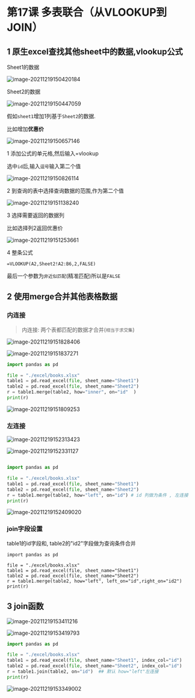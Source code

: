 # 第17课  多表联合（从VLOOKUP到JOIN）



## 1 原生excel查找其他sheet中的数据,vlookup公式

Sheet1的数据

![image-20211219150420184](https://markdown-1301532546.cos.ap-guangzhou.myqcloud.com/markdown/20211219153626.png)

Sheet2的数据

![image-20211219150447059](https://markdown-1301532546.cos.ap-guangzhou.myqcloud.com/markdown/20211219153628.png)

 假如`sheet1`增加1列基于`Sheet2`的数据.

比如增加**优惠价**



![image-20211219150657146](https://markdown-1301532546.cos.ap-guangzhou.myqcloud.com/markdown/20211219153631.png)

1 添加公式的单元格,然后输入=vlookup

选中`id`后,输入`逗号`输入第二个值

![image-20211219150826114](https://markdown-1301532546.cos.ap-guangzhou.myqcloud.com/markdown/20211219153632.png)



2 到查询的表中选择查询数据的范围,作为第二个值

![image-20211219151138240](https://markdown-1301532546.cos.ap-guangzhou.myqcloud.com/markdown/20211219153634.png)

3 选择需要返回的数据列

比如选择列2返回优惠价

![image-20211219151253661](https://markdown-1301532546.cos.ap-guangzhou.myqcloud.com/markdown/20211219153636.png)

4 整条公式

```
=VLOOKUP(A2,Sheet2!A2:B6,2,FALSE)
```

最后一个参数为`非近似匹配`(精准匹配)所以是`FALSE`



## 2 使用merge合并其他表格数据

### 内连接

>内连接: 两个表都匹配的数据才合并(`相当于求交集`)

![image-20211219151828406](https://markdown-1301532546.cos.ap-guangzhou.myqcloud.com/markdown/20211219153638.png)

![image-20211219151837271](https://markdown-1301532546.cos.ap-guangzhou.myqcloud.com/markdown/20211219153642.png)

```python
import pandas as pd

file = "./excel/books.xlsx"
table1 = pd.read_excel(file, sheet_name="Sheet1")
table2 = pd.read_excel(file, sheet_name="Sheet2")
r = table1.merge(table2, how="inner", on="id"  )
print(r)

```

![image-20211219151809253](https://markdown-1301532546.cos.ap-guangzhou.myqcloud.com/markdown/20211219153644.png)



### 左连接

![image-20211219152313423](https://markdown-1301532546.cos.ap-guangzhou.myqcloud.com/markdown/20211219153646.png)

![image-20211219152331127](https://markdown-1301532546.cos.ap-guangzhou.myqcloud.com/markdown/20211219153647.png)


```python

import pandas as pd

file = "./excel/books.xlsx"
table1 = pd.read_excel(file, sheet_name="Sheet1")
table2 = pd.read_excel(file, sheet_name="Sheet2")
r = table1.merge(table2, how="left", on="id") # id 列做为条件 , 左连接
print(r)
```

![image-20211219152409020](https://markdown-1301532546.cos.ap-guangzhou.myqcloud.com/markdown/20211219153649.png)



### join字段设置

table1的id字段和, table2的"id2"字段做为查询条件合并

```
import pandas as pd

file = "./excel/books.xlsx"
table1 = pd.read_excel(file, sheet_name="Sheet1")
table2 = pd.read_excel(file, sheet_name="Sheet2")
r = table1.merge(table2, how="left", left_on="id",right_on="id2")
print(r)
```



 ## 3 join函数

![image-20211219153411216](https://markdown-1301532546.cos.ap-guangzhou.myqcloud.com/markdown/20211219153652.png)

![image-20211219153419793](https://markdown-1301532546.cos.ap-guangzhou.myqcloud.com/markdown/20211219153653.png)

```python
import pandas as pd

file = "./excel/books.xlsx"
table1 = pd.read_excel(file, sheet_name="Sheet1", index_col="id")
table2 = pd.read_excel(file, sheet_name="Sheet2", index_col="id")
r = table1.join(table2, on="id")  ## 默认 how="left"左连接
print(r)
```

![image-20211219153349002](https://markdown-1301532546.cos.ap-guangzhou.myqcloud.com/markdown/20211219153655.png)



